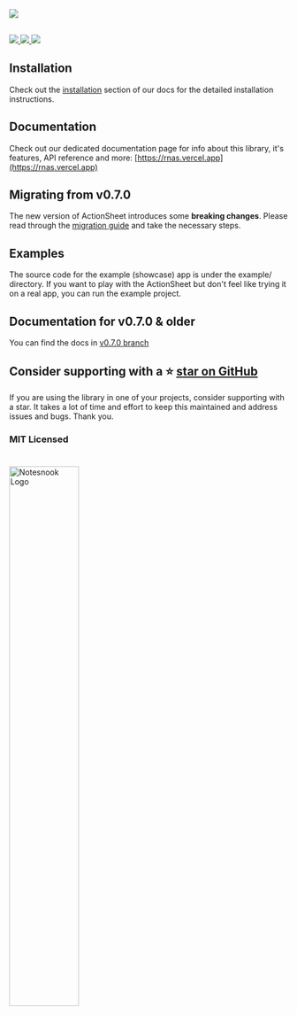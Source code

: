 <img src="https://raw.githubusercontent.com/ammarahm-ed/react-native-actions-sheet/master/assets/graphic.png"/>

<div
style="width:100%;margin-top:30px;">

<a href="https://github.com/ammarahm-ed/react-native-actions-sheet/pulls"
target="_blank">
<img  src="https://img.shields.io/badge/PRs-welcome-green?color=blue&style=flat-square"/>
</a><a href="https://www.npmjs.com/package/react-native-actions-sheet"
target="_blank">
<img src="https://img.shields.io/npm/v/react-native-actions-sheet?color=orange&style=flat-square"/>
</a><a href="https://www.npmjs.com/package/react-native-actions-sheet" target="_blank">
<img  src="https://img.shields.io/npm/dt/react-native-actions-sheet?color=darkgreen&style=flat-square"/>
</a>

</div>

## Installation

Check out the [installation](https://rnas.vercel.app/installation) section of our docs for the detailed installation instructions.

## Documentation

Check out our dedicated documentation page for info about this library, it's features, API reference and more: [https://rnas.vercel.app](https://rnas.vercel.app)

## Migrating from v0.7.0

The new version of ActionSheet introduces some **breaking changes**. Please read through the [migration guide](https://rnas.vercel.app/guides/migrate) and take the necessary steps.

## Examples

The source code for the example (showcase) app is under the example/ directory. If you want to play with the ActionSheet but don't feel like trying it on a real app, you can run the example project.

## Documentation for v0.7.0 & older

You can find the docs in [v0.7.0 branch](https://github.com/ammarahm-ed/react-native-actions-sheet/tree/v0.7.0)

## Consider supporting with a ⭐️ [star on GitHub](https://github.com/ammarahm-ed/react-native-actions-sheet/)

If you are using the library in one of your projects, consider supporting with a star. It takes a lot of time and effort to keep this maintained and address issues and bugs. Thank you.

### MIT Licensed

#

<a href="https://notesnook.com" target="_blank">
<img style="align:center; " src="https://i.imgur.com/EMIqXNc.jpg" href="https://notesnook.com" alt="Notesnook Logo" width="50%" />
</a>

